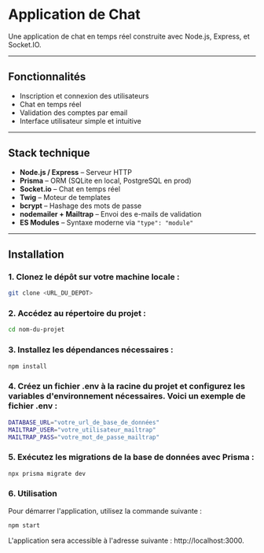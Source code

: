 # Application de Chat

Une application de chat en temps réel construite avec Node.js, Express, et Socket.IO.

---

## Fonctionnalités

- Inscription et connexion des utilisateurs
- Chat en temps réel
- Validation des comptes par email
- Interface utilisateur simple et intuitive

---

## Stack technique

- **Node.js / Express** – Serveur HTTP
- **Prisma** – ORM (SQLite en local, PostgreSQL en prod)
- **Socket.io** – Chat en temps réel
- **Twig** – Moteur de templates
- **bcrypt** – Hashage des mots de passe
- **nodemailer + Mailtrap** – Envoi des e-mails de validation
- **ES Modules** – Syntaxe moderne via `"type": "module"`

---

## Installation

### 1. Clonez le dépôt sur votre machine locale :

```bash
git clone <URL_DU_DEPOT>
```

### 2. Accédez au répertoire du projet :

```bash
cd nom-du-projet
```

### 3. Installez les dépendances nécessaires :

```bash
npm install
```

### 4. Créez un fichier .env à la racine du projet et configurez les variables d'environnement nécessaires. Voici un exemple de fichier .env :

```bash
DATABASE_URL="votre_url_de_base_de_données"
MAILTRAP_USER="votre_utilisateur_mailtrap"
MAILTRAP_PASS="votre_mot_de_passe_mailtrap"
```

### 5. Exécutez les migrations de la base de données avec Prisma :

```bash
npx prisma migrate dev
```

### 6. Utilisation

Pour démarrer l'application, utilisez la commande suivante :

```bash
npm start
```

L'application sera accessible à l'adresse suivante : http://localhost:3000.

